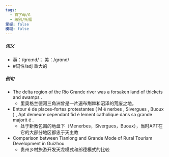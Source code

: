 ```yaml
---
tags:
  - 首字母/G
  - 级别/托福
掌握: false
模糊: false
---
```

##### 词义
- 英：/grɑ:nd/； 美：/grɑnd/
- #词性/adj  重大的
##### 例句
- The delta region of the Rio Grande river was a forsaken land of thickets and swamps .
	- 里奥格兰德河三角洲曾是一片遍布荆棘和沼泽的荒废之地。
- Entour é de places-fortes protestantes ( M é nerbes , Sivergues , Buoux ) , Apt demeure cependant fid è lement catholique dans sa grande majorit é .
	- 处于新教包围的地盘下（Menerbes，Sivergues，Buoux），当时APT在它的大部分地区都忠于天主教
- Comparison between Tianlong and Grande Mode of Rural Tourism Development in Guizhou
	- 贵州乡村旅游开发天龙模式和郎德模式的比较
